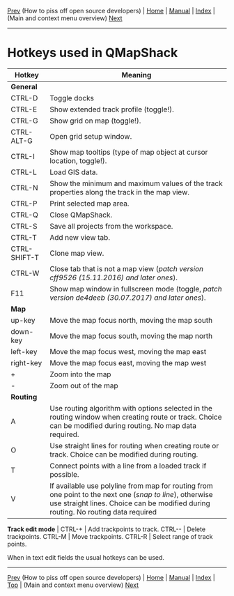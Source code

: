 [Prev](DocPissOffDevelopers) (How to piss off open source developers) | [Home](Home) | [Manual](DocMain) | [Index](AxAdvIndex) | (Main and context menu overview) [Next](AxMenuStructure)
- - -

# Hotkeys used in QMapShack

Hotkey | Meaning
--------|---------
__General__ |
CTRL-D | Toggle docks
CTRL-E | Show extended track profile (toggle!).
CTRL-G | Show grid on map (toggle!).
CTRL-ALT-G | Open grid setup window.
CTRL-I | Show map tooltips (type of map object at cursor location, toggle!).
CTRL-L | Load GIS data.
CTRL-N | Show the minimum and maximum values of the track properties along the track in the map view.
CTRL-P | Print selected map area.
CTRL-Q | Close QMapShack.
CTRL-S | Save all projects from the workspace.
CTRL-T | Add new view tab.
CTRL-SHIFT-T | Clone map view.
CTRL-W | Close tab that is not a map view (_patch version cff9526 (15.11.2016) and later ones_).
F11    | Show map window in fullscreen mode (toggle, _patch version de4deeb (30.07.2017) and later ones_).
__Map__ |
up-key     | Move the map focus north, moving the map south
down-key   | Move the map focus south, moving the map north
left-key   | Move the map focus west, moving the map east
right-key  | Move the map focus east, moving the map west
| +         | Zoom into the map
| -         | Zoom out of the map
__Routing__ |
A | Use routing algorithm with options selected in the routing window when creating route or track. Choice can be modified during routing. No map data required.
O | Use straight lines for routing when creating route or track. Choice can be modified during routing.
T | Connect points with a line from a loaded track if possible.
V | If available use polyline from map for routing from one point to the next one (_snap to line_), otherwise use straight lines. Choice can be modified during routing. No routing data required


__Track edit mode__ |
CTRL-+ | Add trackpoints to track.
CTRL-- | Delete trackpoints.
CTRL-M | Move trackpoints.
CTRL-R | Select range of track points.

When in text edit fields the usual hotkeys can be used.

- - -
[Prev](DocPissOffDevelopers) (How to piss off open source developers) | [Home](Home) | [Manual](DocMain) | [Index](AxAdvIndex) | [Top](#) | (Main and context menu overview) [Next](AxMenuStructure)

